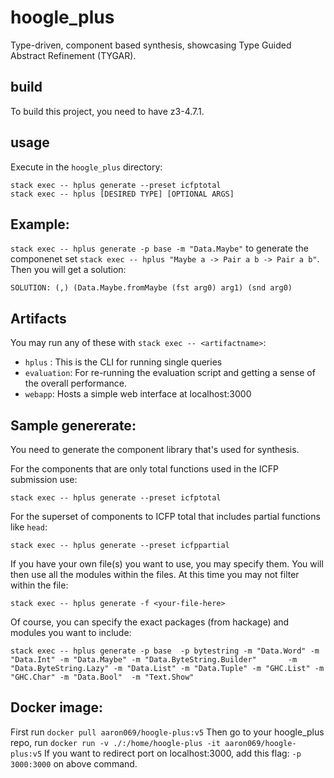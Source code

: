 # hoogle_plus
Type-driven, component based synthesis, showcasing Type Guided Abstract Refinement (TYGAR).

## build
To build this project, you need to have z3-4.7.1.

## usage
Execute in the `hoogle_plus` directory:
```
stack exec -- hplus generate --preset icfptotal
stack exec -- hplus [DESIRED TYPE] [OPTIONAL ARGS]
```

## Example:
`stack exec -- hplus generate -p base -m "Data.Maybe"` to generate the componenet set
`stack exec -- hplus "Maybe a -> Pair a b -> Pair a b"`. Then you will get a solution:

`SOLUTION: (,) (Data.Maybe.fromMaybe (fst arg0) arg1) (snd arg0)`


## Artifacts
You may run any of these with `stack exec -- <artifactname>`:
- `hplus` : This is the CLI for running single queries
- `evaluation`: For re-running the evaluation script and getting a sense of the overall performance.
- `webapp`: Hosts a simple web interface at localhost:3000

## Sample genererate:
You need to generate the component library that's used for synthesis.

For the components that are only total functions used in the ICFP submission use:
```
stack exec -- hplus generate --preset icfptotal
```

For the superset of components to ICFP total that includes partial functions like `head`:
```
stack exec -- hplus generate --preset icfppartial
```

If you have your own file(s) you want to use, you may specify them. You will then use all the modules within the files. At this time you may not filter within the file:
```
stack exec -- hplus generate -f <your-file-here>
```

Of course, you can specify the exact packages (from hackage) and modules you want to include:
```
stack exec -- hplus generate -p base  -p bytestring -m "Data.Word" -m "Data.Int" -m "Data.Maybe" -m "Data.ByteString.Builder"       -m "Data.ByteString.Lazy" -m "Data.List" -m "Data.Tuple" -m "GHC.List" -m "GHC.Char" -m "Data.Bool"  -m "Text.Show"
```

## Docker image:
First run `docker pull aaron069/hoogle-plus:v5`
Then go to your hoogle_plus repo, run `docker run -v ./:/home/hoogle-plus -it aaron069/hoogle-plus:v5`
If you want to redirect port on localhost:3000, add this flag: `-p 3000:3000` on above command.

